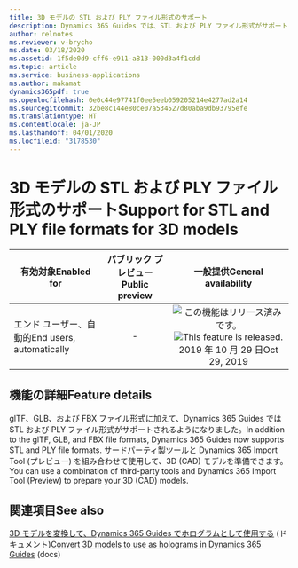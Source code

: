 ```yaml
---
title: 3D モデルの STL および PLY ファイル形式のサポート
description: Dynamics 365 Guides では、STL および PLY ファイル形式がサポートされるようになりました。
author: relnotes
ms.reviewer: v-brycho
ms.date: 03/18/2020
ms.assetid: 1f5de0d9-cff6-e911-a813-000d3a4f1cdd
ms.topic: article
ms.service: business-applications
ms.author: makamat
dynamics365pdf: true
ms.openlocfilehash: 0e0c44e97741f0ee5eeb059205214e4277ad2a14
ms.sourcegitcommit: 32be8c144e80ce07a534527d80aba9db93795efe
ms.translationtype: HT
ms.contentlocale: ja-JP
ms.lasthandoff: 04/01/2020
ms.locfileid: "3178530"
---
```

# <a name="support-for-stl-and-ply-file-formats-for-3d-models"></a><span data-ttu-id="82113-103">3D モデルの STL および PLY ファイル形式のサポート</span><span class="sxs-lookup"><span data-stu-id="82113-103">Support for STL and PLY file formats for 3D models</span></span>


| <span data-ttu-id="82113-104">有効対象</span><span class="sxs-lookup"><span data-stu-id="82113-104">Enabled for</span></span>    |  <span data-ttu-id="82113-105">パブリック プレビュー</span><span class="sxs-lookup"><span data-stu-id="82113-105">Public preview</span></span> | <span data-ttu-id="82113-106">一般提供</span><span class="sxs-lookup"><span data-stu-id="82113-106">General availability</span></span> | 
| ---------- | :----------: |:----------: |
|<span data-ttu-id="82113-107">エンド ユーザー、自動的</span><span class="sxs-lookup"><span data-stu-id="82113-107">End users, automatically</span></span>|-| <span data-ttu-id="82113-108">![この機能はリリース済みです。](/dynamics365-release-plan/media/green-checkmark.png "この機能はリリース済みです。")</span><span class="sxs-lookup"><span data-stu-id="82113-108">![This feature is released.](/dynamics365-release-plan/media/green-checkmark.png "This feature is released.")</span></span> <span data-ttu-id="82113-109">2019 年 10 月 29 日</span><span class="sxs-lookup"><span data-stu-id="82113-109">Oct 29, 2019</span></span>|






## <a name="feature-details"></a><span data-ttu-id="82113-110">機能の詳細</span><span class="sxs-lookup"><span data-stu-id="82113-110">Feature details</span></span>
<!--feature detail start -->
<span data-ttu-id="82113-111">glTF、GLB、および FBX ファイル形式に加えて、Dynamics 365 Guides では STL および PLY ファイル形式がサポートされるようになりました。</span><span class="sxs-lookup"><span data-stu-id="82113-111">In addition to the glTF, GLB, and FBX file formats, Dynamics 365 Guides now supports STL and PLY file formats.</span></span> <span data-ttu-id="82113-112">サードパーティ製ツールと Dynamics 365 Import Tool (プレビュー) を組み合わせて使用して、3D (CAD) モデルを準備できます。</span><span class="sxs-lookup"><span data-stu-id="82113-112">You can use a combination of third-party tools and Dynamics 365 Import Tool (Preview) to prepare your 3D (CAD) models.</span></span>
<!--feature detail end -->










## <a name="see-also"></a><span data-ttu-id="82113-113">関連項目</span><span class="sxs-lookup"><span data-stu-id="82113-113">See also</span></span>

<span data-ttu-id="82113-114">[3D モデルを変換して、Dynamics 365 Guides でホログラムとして使用する](https://docs.microsoft.com/dynamics365/mixed-reality/guides/import-tool) (ドキュメント)</span><span class="sxs-lookup"><span data-stu-id="82113-114">[Convert 3D models to use as holograms in Dynamics 365 Guides](https://docs.microsoft.com/dynamics365/mixed-reality/guides/import-tool) (docs)</span></span>
